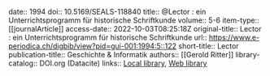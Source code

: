 date:: 1994
doi:: 10.5169/SEALS-118840
title:: @Lector : ein Unterrichtsprogramm für historische Schriftkunde
volume:: 5-6
item-type:: [[journalArticle]]
access-date:: 2022-10-03T08:25:18Z
original-title:: Lector : ein Unterrichtsprogramm für historische Schriftkunde
url:: https://www.e-periodica.ch/digbib/view?pid=gui-001:1994:5::122
short-title:: Lector
publication-title:: Geschichte & Informatik
authors:: [[Gerold Ritter]]
library-catalog:: DOI.org (Datacite)
links:: [Local library](zotero://select/groups/2386895/items/TUZAWKK7), [Web library](https://www.zotero.org/groups/2386895/items/TUZAWKK7)
